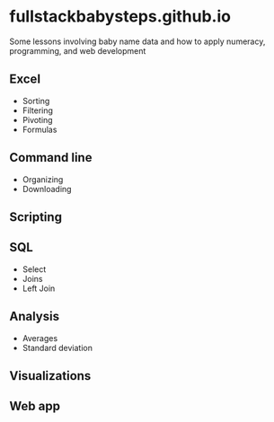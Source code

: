 # fullstackbabysteps.github.io
Some lessons involving baby name data and how to apply numeracy, programming, and web development


## Excel

- Sorting
- Filtering
- Pivoting
- Formulas


## Command line

- Organizing
- Downloading

## Scripting


## SQL

- Select
- Joins
- Left Join

## Analysis

- Averages
- Standard deviation

## Visualizations

## Web app
